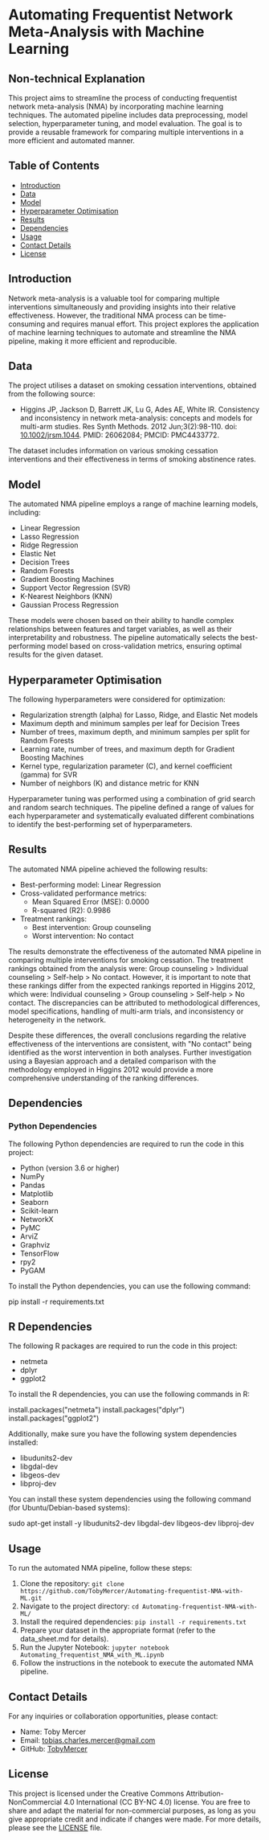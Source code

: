 # Automating Frequentist Network Meta-Analysis with Machine Learning

## Non-technical Explanation
This project aims to streamline the process of conducting frequentist network meta-analysis (NMA) by incorporating machine learning techniques. The automated pipeline includes data preprocessing, model selection, hyperparameter tuning, and model evaluation. The goal is to provide a reusable framework for comparing multiple interventions in a more efficient and automated manner.

## Table of Contents
- [Introduction](#introduction)
- [Data](#data)
- [Model](#model)
- [Hyperparameter Optimisation](#hyperparameter-optimisation)
- [Results](#results)
- [Dependencies](#dependencies)
- [Usage](#usage)
- [Contact Details](#contact-details)
- [License](#license)

## Introduction
Network meta-analysis is a valuable tool for comparing multiple interventions simultaneously and providing insights into their relative effectiveness. However, the traditional NMA process can be time-consuming and requires manual effort. This project explores the application of machine learning techniques to automate and streamline the NMA pipeline, making it more efficient and reproducible.

## Data
The project utilises a dataset on smoking cessation interventions, obtained from the following source:
- Higgins JP, Jackson D, Barrett JK, Lu G, Ades AE, White IR. Consistency and inconsistency in network meta-analysis: concepts and models for multi-arm studies. Res Synth Methods. 2012 Jun;3(2):98-110. doi: [10.1002/jrsm.1044](https://onlinelibrary.wiley.com/doi/10.1002/jrsm.1044). PMID: 26062084; PMCID: PMC4433772.

The dataset includes information on various smoking cessation interventions and their effectiveness in terms of smoking abstinence rates.

## Model
The automated NMA pipeline employs a range of machine learning models, including:
- Linear Regression
- Lasso Regression
- Ridge Regression
- Elastic Net
- Decision Trees
- Random Forests
- Gradient Boosting Machines
- Support Vector Regression (SVR)
- K-Nearest Neighbors (KNN)
- Gaussian Process Regression

These models were chosen based on their ability to handle complex relationships between features and target variables, as well as their interpretability and robustness. The pipeline automatically selects the best-performing model based on cross-validation metrics, ensuring optimal results for the given dataset.

## Hyperparameter Optimisation
The following hyperparameters were considered for optimization:
- Regularization strength (alpha) for Lasso, Ridge, and Elastic Net models
- Maximum depth and minimum samples per leaf for Decision Trees
- Number of trees, maximum depth, and minimum samples per split for Random Forests
- Learning rate, number of trees, and maximum depth for Gradient Boosting Machines
- Kernel type, regularization parameter (C), and kernel coefficient (gamma) for SVR
- Number of neighbors (K) and distance metric for KNN

Hyperparameter tuning was performed using a combination of grid search and random search techniques. The pipeline defined a range of values for each hyperparameter and systematically evaluated different combinations to identify the best-performing set of hyperparameters.

## Results
The automated NMA pipeline achieved the following results:
- Best-performing model: Linear Regression
- Cross-validated performance metrics:
  - Mean Squared Error (MSE): 0.0000
  - R-squared (R2): 0.9986
- Treatment rankings:
  - Best intervention: Group counseling
  - Worst intervention: No contact

The results demonstrate the effectiveness of the automated NMA pipeline in comparing multiple interventions for smoking cessation. The treatment rankings obtained from the analysis were: Group counseling > Individual counseling > Self-help > No contact. However, it is important to note that these rankings differ from the expected rankings reported in Higgins 2012, which were: Individual counseling > Group counseling > Self-help > No contact. The discrepancies can be attributed to methodological differences, model specifications, handling of multi-arm trials, and inconsistency or heterogeneity in the network.

Despite these differences, the overall conclusions regarding the relative effectiveness of the interventions are consistent, with "No contact" being identified as the worst intervention in both analyses. Further investigation using a Bayesian approach and a detailed comparison with the methodology employed in Higgins 2012 would provide a more comprehensive understanding of the ranking differences.

## Dependencies

### Python Dependencies
The following Python dependencies are required to run the code in this project:

- Python (version 3.6 or higher)
- NumPy
- Pandas
- Matplotlib
- Seaborn
- Scikit-learn
- NetworkX
- PyMC
- ArviZ
- Graphviz
- TensorFlow
- rpy2
- PyGAM

To install the Python dependencies, you can use the following command:

pip install -r requirements.txt

## R Dependencies
The following R packages are required to run the code in this project:

- netmeta
- dplyr
- ggplot2

To install the R dependencies, you can use the following commands in R:

install.packages("netmeta")
install.packages("dplyr")
install.packages("ggplot2")

Additionally, make sure you have the following system dependencies installed:

- libudunits2-dev
- libgdal-dev
- libgeos-dev
- libproj-dev

You can install these system dependencies using the following command (for Ubuntu/Debian-based systems):

sudo apt-get install -y libudunits2-dev libgdal-dev libgeos-dev libproj-dev

## Usage
To run the automated NMA pipeline, follow these steps:
1. Clone the repository: `git clone https://github.com/TobyMercer/Automating-frequentist-NMA-with-ML.git`
2. Navigate to the project directory: `cd Automating-frequentist-NMA-with-ML/`
3. Install the required dependencies: `pip install -r requirements.txt`
4. Prepare your dataset in the appropriate format (refer to the data_sheet.md for details).
5. Run the Jupyter Notebook: `jupyter notebook Automating_frequentist_NMA_with_ML.ipynb`
6. Follow the instructions in the notebook to execute the automated NMA pipeline.

## Contact Details
For any inquiries or collaboration opportunities, please contact:
- Name: Toby Mercer
- Email: tobias.charles.mercer@gmail.com
- GitHub: [TobyMercer](https://github.com/TobyMercer)

## License
This project is licensed under the Creative Commons Attribution-NonCommercial 4.0 International (CC BY-NC 4.0) license. You are free to share and adapt the material for non-commercial purposes, as long as you give appropriate credit and indicate if changes were made. For more details, please see the [LICENSE](https://github.com/TobyMercer/Automating-frequentist-NMA-with-ML/blob/main/LICENSE.md) file.
